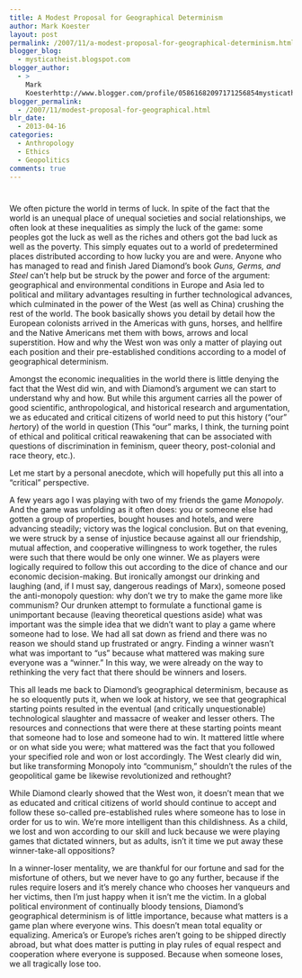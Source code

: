 ```yaml
---
title: A Modest Proposal for Geographical Determinism
author: Mark Koester
layout: post
permalink: /2007/11/a-modest-proposal-for-geographical-determinism.html
blogger_blog:
  - mysticatheist.blogspot.com
blogger_author:
  - >
    Mark
    Koesterhttp://www.blogger.com/profile/05861682097171256854mysticatheist@gmail.com
blogger_permalink:
  - /2007/11/modest-proposal-for-geographical.html
blr_date:
  - 2013-04-16
categories:
  - Anthropology
  - Ethics
  - Geopolitics
comments: true
---
```

# 

 We often picture the world in terms of luck. In spite of the fact that the world is an unequal place of unequal societies and social relationships, we often look at these inequalities as simply the luck of the game: some peoples got the luck as well as the riches and others got the bad luck as well as the poverty. This simply equates out to a world of predetermined places distributed according to how lucky you are and were. 
Anyone who has managed to read and finish Jared Diamond’s book *Guns, Germs, and Steel* can’t help but be struck by the power and force of the argument: geographical and environmental conditions in Europe and Asia led to political and military advantages resulting in further technological advances, which culminated in the power of the West (as well as China) crushing the rest of the world. The book basically shows you detail by detail how the European colonists arrived in the Americas with guns, horses, and hellfire and the Native Americans met them with bows, arrows and local superstition. How and why the West won was only a matter of playing out each position and their pre-established conditions according to a model of geographical determinism. 

Amongst the economic inequalities in the world there is little denying the fact that the West did win, and with Diamond’s argument we can start to understand why and how. But while this argument carries all the power of good scientific, anthropological, and historical research and argumentation, we as educated and critical citizens of world need to put this history (“our” *her*tory) of the world in question (This “our” marks, I think, the turning point of ethical and political critical reawakening that can be associated with questions of discrimination in feminism, queer theory, post-colonial and race theory, etc.).

 Let me start by a personal anecdote, which will hopefully put this all into a “critical” perspective.

A few years ago I was playing with two of my friends the game *Monopoly*. And the game was unfolding as it often does: you or someone else had gotten a group of properties, bought houses and hotels, and were advancing steadily; victory was the logical conclusion. But on that evening, we were struck by a sense of injustice because against all our friendship, mutual affection, and cooperative willingness to work together, the rules were such that there would be only one winner. We as players were logically required to follow this out according to the dice of chance and our economic decision-making. But ironically amongst our drinking and laughing (and, if I must say, dangerous readings of Marx), someone posed the anti-monopoly question: why don’t we try to make the game more like communism? Our drunken attempt to formulate a functional game is unimportant because (leaving theoretical questions aside) what was important was the simple idea that we didn’t want to play a game where someone had to lose. We had all sat down as friend and there was no reason we should stand up frustrated or angry. Finding a winner wasn’t what was important to “us” because what mattered was making sure everyone was a “winner.” In this way, we were already on the way to rethinking the very fact that there should be winners and losers.

 This all leads me back to Diamond’s geographical determinism, because as he so eloquently puts it, when we look at history, we see that geographical starting points resulted in the eventual (and critically unquestionable) technological slaughter and massacre of weaker and lesser others. The resources and connections that were there at these starting points meant that someone had to lose and someone had to win. It mattered little where or on what side you were; what mattered was the fact that you followed your specified role and won or lost accordingly. The West clearly did win, but like transforming Monopoly into “communism,” shouldn’t the rules of the geopolitical game be likewise revolutionized and rethought? 

 While Diamond clearly showed that the West won, it doesn’t mean that we as educated and critical citizens of world should continue to accept and follow these so-called pre-established rules where someone has to lose in order for us to win. We’re more intelligent than this childishness. As a child, we lost and won according to our skill and luck because we were playing games that dictated winners, but as adults, isn’t it time we put away these winner-take-all oppositions? 

In a winner-loser mentality, we are thankful for our fortune and sad for the misfortune of others, but we never have to go any further, because if the rules require losers and it’s merely chance who chooses her vanqueurs and her victims, then I’m just happy when it isn’t me the victim. In a global political environment of continually bloody tensions, Diamond’s geographical determinism is of little importance, because what matters is a game plan where everyone wins. This doesn’t mean total equality or equalizing. America’s or Europe’s riches aren’t going to be shipped directly abroad, but what does matter is putting in play rules of equal respect and cooperation where everyone is supposed. Because when someone loses, we all tragically lose too. 